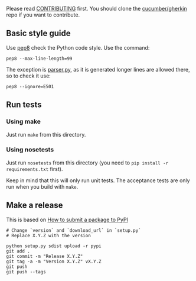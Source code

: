 Please read [CONTRIBUTING](https://github.com/cucumber/gherkin/blob/master/CONTRIBUTING.md) first.
You should clone the [cucumber/gherkin](https://github.com/cucumber/gherkin) repo if you want
to contribute.

## Basic style guide

Use [pep8](https://pypi.python.org/pypi/pep8) check the Python code style.
Use the command:

    pep8 --max-line-length=99

The exception is [parser.py](https://github.com/cucumber/gherkin/blob/master/python/gherkin/parser.py), as it is generated longer lines are allowed there, so to check it use:

    pep8 --ignore=E501

## Run tests

### Using make

Just run `make` from this directory.

### Using nosetests

Just run `nosetests` from this directory (you need to `pip install -r requirements.txt` first).

Keep in mind that this will only run unit tests. The acceptance tests are only
run when you build with `make`.

## Make a release

This is based on [How to submit a package to PyPI](http://peterdowns.com/posts/first-time-with-pypi.html)

    # Change `version` and `download_url` in `setup.py`
    # Replace X.Y.Z with the version

    python setup.py sdist upload -r pypi
    git add .
    git commit -m "Release X.Y.Z"
    git tag -a -m "Version X.Y.Z" vX.Y.Z
    git push
    git push --tags
